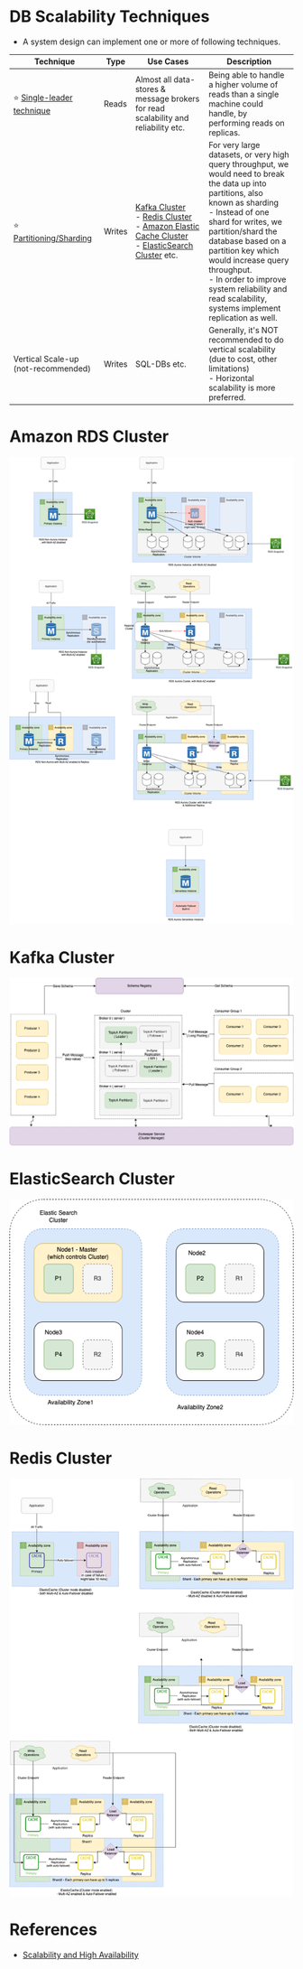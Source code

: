# DB Scalability Techniques
- A system design can implement one or more of following techniques.

| Technique                                                                            | Type   | Use Cases                                                                                                                                                                                                                                                                                                                    | Description                                                                                                                                                                                                                                                                                                                                                                         |
|--------------------------------------------------------------------------------------|--------|------------------------------------------------------------------------------------------------------------------------------------------------------------------------------------------------------------------------------------------------------------------------------------------------------------------------------|-------------------------------------------------------------------------------------------------------------------------------------------------------------------------------------------------------------------------------------------------------------------------------------------------------------------------------------------------------------------------------------|
| :star: [Single-leader technique](Consistency&Replication/SingleLeaderReplication.md) | Reads  | Almost all data-stores & message brokers for read scalability and reliability etc.                                                                                                                                                                                                                                           | Being able to handle a higher volume of reads than a single machine could handle, by performing reads on replicas.                                                                                                                                                                                                                                                                  |
| :star: [Partitioning/Sharding](PartitioningSharding/Readme.md)                       | Writes | [Kafka Cluster](../5_MessageBrokersEDA/Kafka/Readme.md)<br/>- [Redis Cluster](In-Memory-Databases/Redis/RedisCluster.md)<br/>- [Amazon Elastic Cache Cluster](../2_AWSServices/6_DatabaseServices/AmazonElasticCache/ClusterMode.md)<br/>- [ElasticSearch Cluster](Search-Databases/ElasticSearch/ElasticSearchCluster.md) etc. | For very large datasets, or very high query throughput, we would need to break the data up into partitions, also known as sharding<br/>- Instead of one shard for writes, we partition/shard the database based on a partition key which would increase query throughput.<br/>- In order to improve system reliability and read scalability, systems implement replication as well. |
| Vertical Scale-up (not-recommended)                                                  | Writes | SQL-DBs etc.                                                                                                                                                                                                                                                                                                                 | Generally, it's NOT recommended to do vertical scalability (due to cost, other limitations) <br/>- Horizontal scalability is more preferred.                                                                                                                                                                                                                                        |

# Amazon RDS Cluster

![](../2_AWSServices/6_DatabaseServices/AmazonRDS/assets/Multi-AZ/RDS-Multi-AZ-Replica.drawio.png)

# Kafka Cluster

![](../5_MessageBrokersEDA/Kafka/assets/Kafka-Architecture.drawio.png)

# ElasticSearch Cluster

![](Search-Databases/ElasticSearch/assests/ElasticSearch-Cluster.png)

# Redis Cluster

![](../2_AWSServices/6_DatabaseServices/AmazonElasticCache/assets/ElasticCache-Multi-AZ.drawio.png)

# References
- [Scalability and High Availability](https://dzone.com/refcardz/scalability)